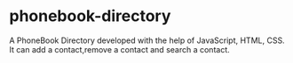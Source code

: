 # phonebook-directory
A PhoneBook Directory developed with the help of JavaScript, HTML, CSS.
It can add a contact,remove a contact and search a contact.
